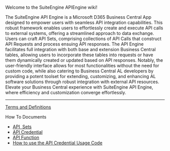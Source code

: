 Welcome to the SuiteEngine APIEngine wiki!

The SuiteEngine API Engine is a Microsoft D365 Business Central App designed to empower users with seamless API integration capabilities. This robust framework enables users to effortlessly create and execute API calls to external systems, offering a streamlined approach to data exchange. Users can craft API Sets, comprising collections of API Calls that construct API Requests and process ensuing API responses. The API Engine facilitates full integration with both base and extension Business Central tables, allowing users to incorporate these tables into requests or have them dynamically created or updated based on API responses. Notably, the user-friendly interface allows for most functionalities without the need for custom code, while also catering to Business Central AL developers by providing a potent toolset for extending, customizing, and enhancing AL software solutions through robust integration with external API resources. Elevate your Business Central experience with SuiteEngine API Engine, where efficiency and customization converge effortlessly.

---

[Terms and Definitions](https://github.com/SuiteEngine/APIEngine/wiki/APIEngineTermsAndDefinitions)

How To Documents

- [API  Sets](https://github.com/SuiteEngine/APIEngine/wiki/LearnMore-APISet)
- [API Credential](https://github.com/SuiteEngine/APIEngine/wiki/LearnMore-APICredential)
- [API Function](https://github.com/SuiteEngine/APIEngine/wiki/LearnMore-APIFunction)
- [How to use the API Credential Usage Code](https://github.com/SuiteEngine/APIEngine/wiki/How-To-Use-The-API-Credential-Usage-Code)
